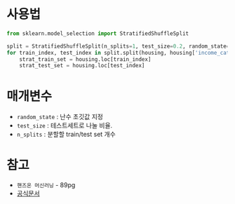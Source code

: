 # 사용법
```python
from sklearn.model_selection import StratifiedShuffleSplit

split = StratifiedShuffleSplit(n_splits=1, test_size=0.2, random_state=42)
for train_index, test_index in split.split(housing, housing['income_cat']):
    strat_train_set = housing.loc[train_index]
    strat_test_set = housing.loc[test_index]
```


# 매개변수
- `random_state` : 난수 초깃값 지정
- `test_size` :  테스트세트로 나눌 비율.
- `n_splits` : 분할할 train/test set 개수

# 참고
- `핸즈온 머신러닝` - 89pg
- [공식문서](https://scikit-learn.org/stable/modules/generated/sklearn.model_selection.StratifiedShuffleSplit.html#sklearn.model_selection.StratifiedShuffleSplit)
